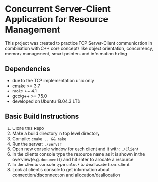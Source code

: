 # Concurrent Server-Client Application for Resource Management

This project was created to practice TCP Server-Client communication in combination with C++ core concepts like object orientation, concurrency, memory management, smart pointers and information hiding.

## Dependencies
* due to the TCP implementation unix only
* cmake >= 3.7
* make >= 4.1
* gcc/g++ >= 7.5.0
* developed on Ubuntu 18.04.3 LTS

## Basic Build Instructions

1. Clone this Repo
2. Make a build directory in top level directory
3. Compile: `cmake .. && make`
4. Run the server: `./Server`
5. Open new console window for each client and it with: `./Client`
6. In the clients console type the resource name as it is shown in the overview(e.g. `document1`) and hit enter to allocate a resource
7. In the clients console type `unlock` to deallocate from client
8. Look at client's console to get information about connection/disconnection and allocation/deallocation


